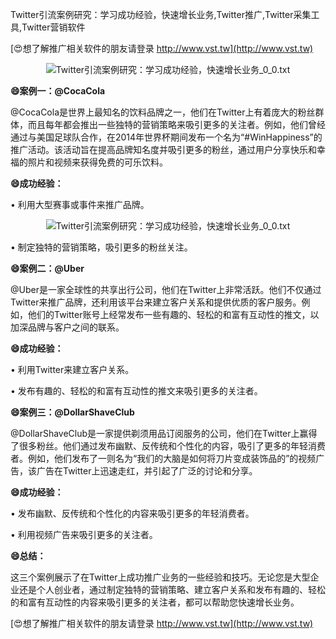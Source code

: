 Twitter引流案例研究：学习成功经验，快速增长业务,Twitter推广,Twitter采集工具,Twitter营销软件

[😍想了解推广相关软件的朋友请登录 http://www.vst.tw](http://www.vst.tw)

 <center><img src="https://vst.tw/MP4/tuiguang/png/4.png" alt="Twitter引流案例研究：学习成功经验，快速增长业务_0_0.txt"></center>

**😄案例一：@CocaCola**

@CocaCola是世界上最知名的饮料品牌之一，他们在Twitter上有着庞大的粉丝群体，而且每年都会推出一些独特的营销策略来吸引更多的关注者。例如，他们曾经通过与美国足球队合作，在2014年世界杯期间发布一个名为“#WinHappiness”的推广活动。该活动旨在提高品牌知名度并吸引更多的粉丝，通过用户分享快乐和幸福的照片和视频来获得免费的可乐饮料。

**😄成功经验：**

• 利用大型赛事或事件来推广品牌。

 <center><img src="https://vst.tw/MP4/tuiguang/png/2.png" alt="Twitter引流案例研究：学习成功经验，快速增长业务_0_0.txt"></center>

• 制定独特的营销策略，吸引更多的粉丝关注。

**😄案例二：@Uber**

@Uber是一家全球性的共享出行公司，他们在Twitter上非常活跃。他们不仅通过Twitter来推广品牌，还利用该平台来建立客户关系和提供优质的客户服务。例如，他们的Twitter账号上经常发布一些有趣的、轻松的和富有互动性的推文，以加深品牌与客户之间的联系。

**😄成功经验：**

• 利用Twitter来建立客户关系。

• 发布有趣的、轻松的和富有互动性的推文来吸引更多的关注者。

**😄案例三：@DollarShaveClub**

@DollarShaveClub是一家提供剃须用品订阅服务的公司，他们在Twitter上赢得了很多粉丝。他们通过发布幽默、反传统和个性化的内容，吸引了更多的年轻消费者。例如，他们发布了一则名为“我们的大脑是如何将刀片变成装饰品的”的视频广告，该广告在Twitter上迅速走红，并引起了广泛的讨论和分享。

**😄成功经验：**

• 发布幽默、反传统和个性化的内容来吸引更多的年轻消费者。

• 利用视频广告来吸引更多的关注者。

**😄总结：**

这三个案例展示了在Twitter上成功推广业务的一些经验和技巧。无论您是大型企业还是个人创业者，通过制定独特的营销策略、建立客户关系和发布有趣的、轻松的和富有互动性的内容来吸引更多的关注者，都可以帮助您快速增长业务。

[😍想了解推广相关软件的朋友请登录 http://www.vst.tw](http://www.vst.tw)



